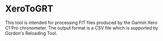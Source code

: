 # XeroToGRT

This tool is intended for processing FIT files produced by the Garmin Xero C1 Pro chronometer. 
The output format is a CSV file which is supported by Gordon's Reloading Tool.